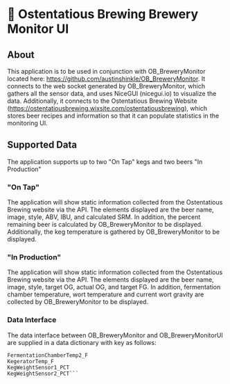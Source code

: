 # :beer: Ostentatious Brewing Brewery Monitor UI
## About
This application is to be used in conjunction with OB_BreweryMonitor located here: https://github.com/austinshinkle/OB_BreweryMonitor. It connects to the web socket generated by OB_BreweryMonitor, which gathers all the sensor data, and uses NiceGUI (nicegui.io) to visualize the data. Additionally, it connects to the Ostentatious Brewing Website (https://ostentatiousbrewing.wixsite.com/ostentatiousbrewing), which stores beer recipes and information so that it can populate statistics in the monitoring UI.

## Supported Data
The application supports up to two "On Tap" kegs and two beers "In Production" 

### "On Tap"
The application will show static information collected from the Ostentatious Brewing website via the API. The elements displayed are the beer name, image, style, ABV, IBU, and calculated SRM. In addition, the percent remaining beer is calculated by OB_BreweryMonitor to be displayed. Additionally, the keg temperature is gathered by OB_BreweryMonitor to be displayed.

### "In Production"
The application will show static information collected from the Ostentatious Brewing website via the API. The elements displayed are the beer name, image, style, target OG, actual OG, and target FG. In addition, fermentation chamber temperature, wort temperature and current wort gravity are collected by OB_BreweryMonitor to be displayed.


### Data Interface
The data interface between OB_BreweryMonitor and OB_BreweryMonitorUI are supplied in a data dictionary with key as follows:
```FermentationChamberTemp1_F
FermentationChamberTemp2_F
KegeratorTemp_F
KegWeightSensor1_PCT
KegWeightSensor2_PCT```
